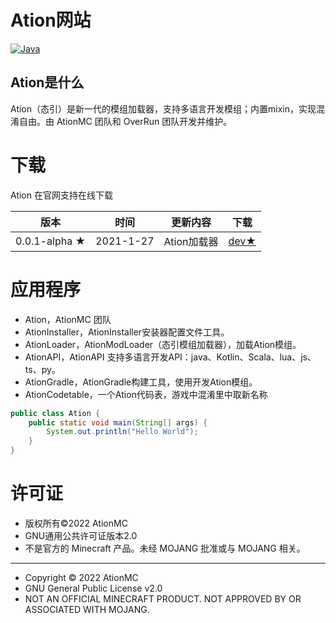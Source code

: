 # Ation网站

[![Java](https://img.shields.io/badge/Java-17-informational)](http://openjdk.java.net/)

## Ation是什么

Ation（态引）是新一代的模组加载器，支持多语言开发模组；内置mixin，实现混淆自由。由 AtionMC 团队和 OverRun 团队开发并维护。

# 下载

Ation 在官网支持在线下载

| 版本 | 时间 | 更新内容 | 下载 |
|-----|------|---------|--------|
| 0.0.1-alpha ★ | 2021-1-27 | Ation加载器 | [dev★](https://github.com/Over-Run/ation/archive/refs/tags/ation-0.0.1-20210127-alpha-dev.zip) |



# 应用程序
* Ation，AtionMC 团队
* AtionInstaller，AtionInstaller安装器配置文件工具。
* AtionLoader，AtionModLoader（态引模组加载器），加载Ation模组。
* AtionAPI，AtionAPI 支持多语言开发API：java、Kotlin、Scala、lua、js、ts、py。
* AtionGradle，AtionGradle构建工具，使用开发Ation模组。
* AtionCodetable，一个Ation代码表，游戏中混淆里中取新名称

```java
public class Ation {
    public static void main(String[] args) {
        System.out.println("Hello World");
    }
}
```


# 许可证
* 版权所有©2022 AtionMC
* GNU通用公共许可证版本2.0
* 不是官方的 Minecraft 产品。未经 MOJANG 批准或与 MOJANG 相关。

-----
* Copyright © 2022 AtionMC
* GNU General Public License v2.0
* NOT AN OFFICIAL MINECRAFT PRODUCT. NOT APPROVED BY OR ASSOCIATED WITH MOJANG.
